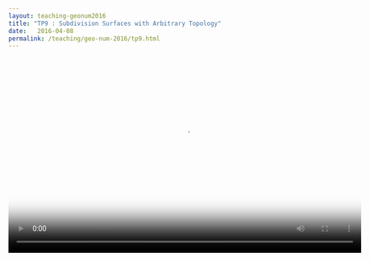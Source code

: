 ```yaml
---
layout: teaching-geonum2016
title: "TP9 : Subdivision Surfaces with Arbitrary Topology"
date:   2016-04-08
permalink: /teaching/geo-num-2016/tp9.html
---
```


<div style="text-align:center;">
    <video width="700" height="388" poster="/assets/teapot.gif" autoplay loop>
        <source src="/assets//geo-num-2016/tp9/loop.mp4" type="video/mp4">
        Your browser does not support the video tag.
    </video>
</div>

